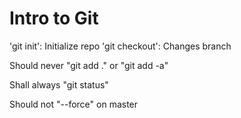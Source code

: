 # Intro to Git

'git init': Initialize repo
'git checkout': Changes branch

Should never "git add ." or "git add -a"

Shall always "git status"

Should not "--force" on master  
